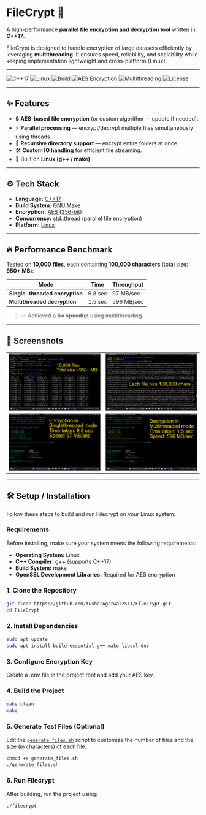 # FileCrypt 🔐  
A high-performance **parallel file encryption and decryption tool** written in **C++17**.  

FileCrypt is designed to handle encryption of large datasets efficiently by leveraging **multithreading**. It ensures speed, reliability, and scalability while keeping implementation lightweight and cross-platform (Linux).  

---

![C++17](https://img.shields.io/badge/C%2B%2B-17-blue.svg)
![Linux](https://img.shields.io/badge/Platform-Linux-lightgrey.svg)
![Build](https://img.shields.io/badge/Build-g++%20%7C%20Make-success.svg)
![AES Encryption](https://img.shields.io/badge/Encryption-AES%20256--bit-orange)
![Multithreading](https://img.shields.io/badge/Concurrency-Multithreaded-blueviolet)
![License](https://img.shields.io/badge/License-MIT-green.svg)

---

## ✨ Features  

- 🔒 **AES-based file encryption** (or custom algorithm — update if needed).  
- ⚡ **Parallel processing** — encrypt/decrypt multiple files simultaneously using threads.  
- 📂 **Recursive directory support** — encrypt entire folders at once.  
- 🛠 **Custom IO handling** for efficient file streaming.  
- 🐧 Built on **Linux (g++ / make)**  

---

## ⚙️ Tech Stack  

- **Language:** [C++17](https://en.cppreference.com/w/cpp/17)  
- **Build System:** [GNU Make](https://www.gnu.org/software/make/)  
- **Encryption:** [AES (256-bit)](https://en.wikipedia.org/wiki/Advanced_Encryption_Standard)  
- **Concurrency:** [std::thread](https://en.cppreference.com/w/cpp/thread/thread) (parallel file encryption)  
- **Platform:** [Linux](https://www.kernel.org/)  
 

---

## 🔥 Performance Benchmark  

Tested on **10,000 files**, each containing **100,000 characters** (total size: **950+ MB**):  

| Mode | Time | Throughput |
|------|------|------------|
| **Single-threaded encryption** | 9.8 sec | 97 MB/sec |
| **Multithreaded decryption** | 1.5 sec | 596 MB/sec |

> ✅ Achieved a **6× speedup** using multithreading.  

---

## 📸 Screenshots  

| | |
|---|---|
| ![Screenshot 01](screenshots/Screenshot1.png) | ![Screenshot 02](screenshots/Screenshot2.png) |
| ![Screenshot 04](screenshots/Screenshot3.png) | ![Screenshot 05](screenshots/Screenshot4.png) |

---

## 🛠 Setup / Installation

Follow these steps to build and run Filecrypt on your Linux system:

### Requirements
Before installing, make sure your system meets the following requirements:

- **Operating System:** Linux  
- **C++ Compiler:** g++ (supports C++17)  
- **Build System:** make  
- **OpenSSL Development Libraries:** Required for AES encryption  


### 1. Clone the Repository
```bash
git clone https://github.com/tusharAgarwal2511/FileCrypt.git
cd FileCrypt
```

### 2. Install Dependencies
```bash
sudo apt update
sudo apt install build-essential g++ make libssl-dev
```

### 3. Configure Encryption Key
Create a .env file in the project root and add your AES key.

### 4. Build the Project
```bash
make clean
make
```

### 5. Generate Test Files (Optional)
Edit the [`generate_files.sh`](generate_files.sh) script to customize the number of files and the size (in characters) of each file.
```bash
chmod +x generate_files.sh
./generate_files.sh
```

### 6. Run Filecrypt
After building, run the project using:

```bash
./filecrypt
```






